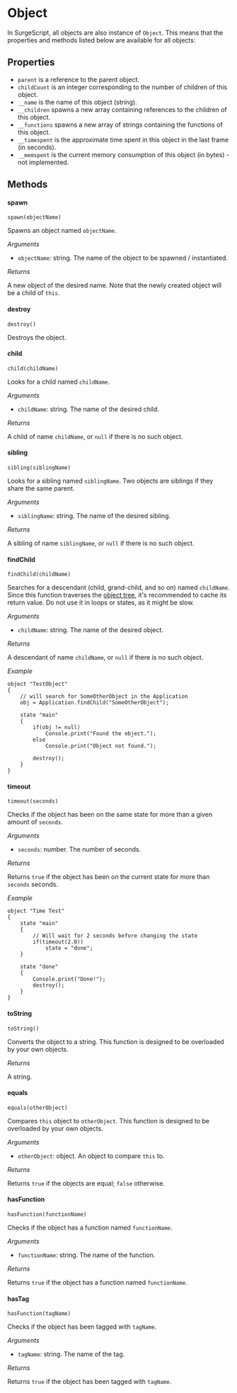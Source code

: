 Object
======

In SurgeScript, all objects are also instance of `Object`. This means that the properties and methods listed below are available for all objects:

Properties
----------

* `parent` is a reference to the parent object.
* `childCount` is an integer corresponding to the number of children of this object.
* `__name` is the name of this object (string).
* `__children` spawns a new array containing references to the children of this object.
* `__functions` spawns a new array of strings containing the functions of this object.
* `__timespent` is the approximate time spent in this object in the last frame (in seconds).
* `__memspent` is the current memory consumption of this object (in bytes) - not implemented.

Methods
-------

#### spawn

`spawn(objectName)`

Spawns an object named `objectName`.

*Arguments*

* `objectName`: string. The name of the object to be spawned / instantiated.

*Returns*

A new object of the desired name. Note that the newly created object will be a child of `this`.

#### destroy

`destroy()`

Destroys the object.

#### child

`child(childName)`

Looks for a child named `childName`.

*Arguments*

* `childName`: string. The name of the desired child.

*Returns*

A child of name `childName`, or `null` if there is no such object.

#### sibling

`sibling(siblingName)`

Looks for a sibling named `siblingName`. Two objects are siblings if they share the same parent.

*Arguments*

* `siblingName`: string. The name of the desired sibling.

*Returns*

A sibling of name `siblingName`, or `null` if there is no such object.

#### findChild

`findChild(childName)`

Searches for a descendant (child, grand-child, and so on) named `childName`. Since this function traverses the [object tree](../tutorials/object_tree), it's recommended to cache its return value. Do not use it in loops or states, as it might be slow.

*Arguments*

* `childName`: string. The name of the desired object.

*Returns*

A descendant of name `childName`, or `null` if there is no such object.

*Example*

```
object "TestObject"
{
    // will search for SomeOtherObject in the Application
    obj = Application.findChild("SomeOtherObject");

    state "main"
    {
        if(obj != null)
            Console.print("Found the object.");
        else
            Console.print("Object not found.");

        destroy();
    }
}
```


#### timeout

`timeout(seconds)`

Checks if the object has been on the same state for more than a given amount of `seconds`.

*Arguments*

* `seconds`: number. The number of seconds.

*Returns*

Returns `true` if the object has been on the current state for more than `seconds` seconds.

*Example*

```
object "Time Test"
{
    state "main"
    {
        // Will wait for 2 seconds before changing the state
        if(timeout(2.0))
            state = "done";
    }

    state "done"
    {
        Console.print("Done!");
        destroy();
    }
}
```

#### toString

`toString()`

Converts the object to a string. This function is designed to be overloaded by your own objects.

*Returns*

A string.

#### equals

`equals(otherObject)`

Compares `this` object to `otherObject`. This function is designed to be overloaded by your own objects.

*Arguments*

* `otherObject`: object. An object to compare `this` to.

*Returns*

Returns `true` if the objects are equal; `false` otherwise.

#### hasFunction

`hasFunction(functionName)`

Checks if the object has a function named `functionName`.

*Arguments*

* `functionName`: string. The name of the function.

*Returns*

Returns `true` if the object has a function named `functionName`.

#### hasTag

`hasFunction(tagName)`

Checks if the object has been tagged with `tagName`.

*Arguments*

* `tagName`: string. The name of the tag.

*Returns*

Returns `true` if the object has been tagged with `tagName`.